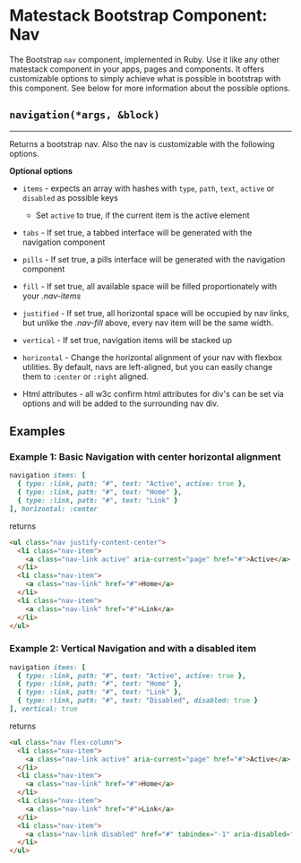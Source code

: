 # Matestack Bootstrap Component: Nav

The Bootstrap `nav` component, implemented in Ruby. Use it like any other matestack component in your apps, pages and components. It offers customizable options to simply achieve what is possible in bootstrap with this component. See below for more information about the possible options.

## `navigation(*args, &block)`
----

Returns a bootstrap nav. Also the nav is customizable with the following options. 

**Optional options**

* `items` - expects an array with hashes with `type`, `path`, `text`, `active` or `disabled` as possible keys
  * Set `active` to true, if the current item is the active element

* `tabs` - If set true, a tabbed interface will be generated with the navigation component
* `pills` - If set true, a pills interface will be generated with the navigation component
* `fill` - If set true, all available space will be filled proportionately with your *.nav-items*
* `justified` - If set true, all horizontal space will be occupied by nav links, but unlike the *.nav-fill* above, every nav item will be the same width.
* `vertical` - If set true, navigation items will be stacked up
* `horizontal` - Change the horizontal alignment of your nav with flexbox utilities. By default, navs are left-aligned, but you can easily change them to `:center` or `:right` aligned.

* Html attributes - all w3c confirm html attributes for div's can be set via options and will be added to the surrounding nav div.

## Examples

### Example 1: Basic Navigation with center horizontal alignment

```ruby
navigation items: [
  { type: :link, path: "#", text: "Active", active: true },
  { type: :link, path: "#", text: "Home" },
  { type: :link, path: "#", text: "Link" }
], horizontal: :center
```

returns

```html
<ul class="nav justify-content-center">
  <li class="nav-item">
    <a class="nav-link active" aria-current="page" href="#">Active</a>
  </li>
  <li class="nav-item">
    <a class="nav-link" href="#">Home</a>
  </li>
  <li class="nav-item">
    <a class="nav-link" href="#">Link</a>
  </li>
</ul>
```

### Example 2: Vertical Navigation and with a disabled item

```ruby
navigation items: [
  { type: :link, path: "#", text: "Active", active: true },
  { type: :link, path: "#", text: "Home" },
  { type: :link, path: "#", text: "Link" },
  { type: :link, path: "#", text: "Disabled", disabled: true }
], vertical: true
```

returns

```html
<ul class="nav flex-column">
  <li class="nav-item">
    <a class="nav-link active" aria-current="page" href="#">Active</a>
  </li>
  <li class="nav-item">
    <a class="nav-link" href="#">Home</a>
  </li>
  <li class="nav-item">
    <a class="nav-link" href="#">Link</a>
  </li>
  <li class="nav-item">
    <a class="nav-link disabled" href="#" tabindex="-1" aria-disabled="true">Disabled</a>
  </li>
</ul>
```